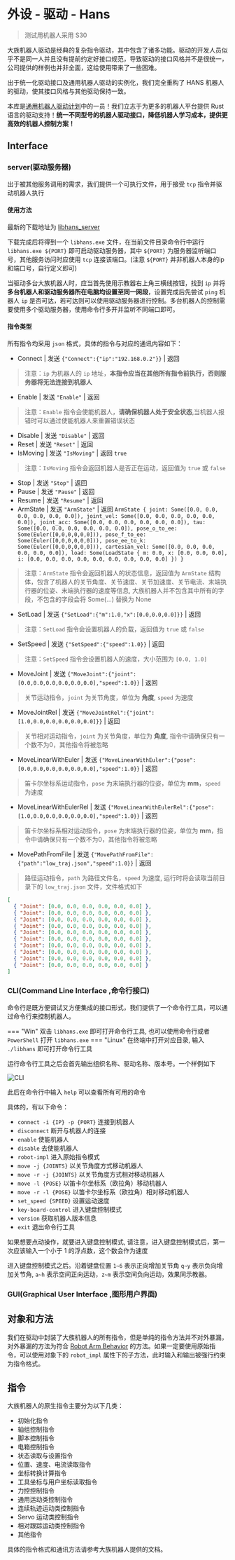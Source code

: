 # 外设 - 驱动 - Hans

> 测试用机器人采用 S30

大族机器人驱动是经典的复杂指令驱动，其中包含了诸多功能。驱动的开发人员似乎不是同一人并且没有提前约定好接口规范，导致驱动的接口风格并不是很统一，公司提供的样例也并非全面，这给使用带来了一些困难。

出于统一化驱动接口及通用机器人驱动的实例化，我们完全重构了 HANS 机器人的驱动，使其接口风格与其他驱动保持一致。

本库是[通用机器人驱动计划](https://github.com/Robot-Exp-Platform/robot_behavior)中的一员！我们立志于为更多的机器人平台提供 Rust 语言的驱动支持！**统一不同型号的机器人驱动接口，降低机器人学习成本，提供更高效的机器人控制方案！**

## Interface

### server(驱动服务器)

出于被其他服务调用的需求，我们提供一个可执行文件，用于接受 `tcp` 指令并驱动机器人执行

#### 使用方法

最新的下载地址为 [libhans_server](https://github.com/Robot-Exp-Platform/libhans-rs/releases)

下载完成后将得到一个 `libhans.exe` 文件，在当前文件目录命令行中运行 `libhans.exe ${PORT}` 即可启动驱动服务器，其中 `${PORT}` 为服务器监听端口号，其他服务访问时应使用 `tcp` 连接该端口。(注意 `${PORT}` 并非机器人本身的ip和端口号，自行定义即可)

当驱动多台大族机器人时，应当首先使用示教器右上角三横线按钮，找到 `ip` 并将**多台机器人和驱动服务器所在电脑均设置至同一网段**，设置完成后先尝试 `ping` 机器人 `ip` 是否可达，若可达则可以使用驱动服务器进行控制。多台机器人的控制需要使用多个驱动服务器，使用命令行多开并监听不同端口即可。

#### 指令类型

所有指令均采用 `json` 格式，具体的指令与对应的通讯内容如下：

- Connect | 发送 `{"Connect":{"ip":"192.168.0.2"}}` | 返回

> 注意：`ip` 为机器人的 `ip` 地址，**本指令应当在其他所有指令前执行，否则服务器将无法连接到机器人**

- Enable | 发送 `"Enable"` | 返回

> 注意：`Enable` 指令会使能机器人，**请确保机器人处于安全状态**,当机器人报错时可以通过使能机器人来重置错误状态

- Disable | 发送 `"Disable"` | 返回
- Reset | 发送 `"Reset"` | 返回
- IsMoving | 发送 `"IsMoving"` | 返回 `true`

> 注意：`IsMoving` 指令会返回机器人是否正在运动，返回值为 `true` 或 `false`

- Stop | 发送 `"Stop"` | 返回
- Pause | 发送 `"Pause"` | 返回
- Resume | 发送 `"Resume"` | 返回
- ArmState | 发送 `"ArmState"` | 返回 `ArmState { joint: Some([0.0, 0.0, 0.0, 0.0, 0.0, 0.0]), joint_vel: Some([0.0, 0.0, 0.0, 0.0, 0.0, 0.0]), joint_acc: Some([0.0, 0.0, 0.0, 0.0, 0.0, 0.0]), tau: Some([0.0, 0.0, 0.0, 0.0, 0.0, 0.0]), pose_o_to_ee: Some(Euler([0,0,0,0,0,0])), pose_f_to_ee: Some(Euler([0,0,0,0,0,0])), pose_ee_to_k: Some(Euler([0,0,0,0,0,0])), cartesian_vel: Some([0.0, 0.0, 0.0, 0.0, 0.0, 0.0]), load: Some(LoadState { m: 0.0, x: [0.0, 0.0, 0.0], i: [0.0, 0.0, 0.0, 0.0, 0.0, 0.0, 0.0, 0.0, 0.0] }) }`

> 注意：`ArmState` 指令会返回机器人的状态信息，返回值为 `ArmState` 结构体，包含了机器人的关节角度、关节速度、关节加速度、关节电流、末端执行器的位姿、末端执行器的速度等信息, 大族机器人并不包含其中所有的字段，不包含的字段会将 Some(...) 替换为 None

- SetLoad | 发送 `{"SetLoad":{"m":1.0,"x":[0.0,0.0,0.0]}}` | 返回

> 注意：`SetLoad` 指令会设置机器人的负载，返回值为 `true` 或 `false`

- SetSpeed | 发送 `{"SetSpeed":{"speed":1.0}}` | 返回

> 注意：`SetSpeed` 指令会设置机器人的速度，大小范围为 `[0.0, 1.0]`

- MoveJoint | 发送 `{"MoveJoint":{"joint":[0.0,0.0,0.0,0.0,0.0,0.0],"speed":1.0}}` | 返回

> 关节运动指令，`joint` 为关节角度，单位为 **角度**, `speed` 为速度

- MoveJointRel | 发送 `{"MoveJointRel":{"joint":[1.0,0.0,0.0,0.0,0.0,0.0]}}` | 返回

> 关节相对运动指令，`joint` 为关节角度，单位为 **角度**, 指令中请确保只有一个数不为0，其他指令将被忽略

- MoveLinearWithEuler | 发送 `{"MoveLinearWithEuler":{"pose":[0.0,0.0,0.0,0.0,0.0,0.0],"speed":1.0}}` | 返回

> 笛卡尔坐标系运动指令，`pose` 为末端执行器的位姿，单位为 **mm**，`speed` 为速度

- MoveLinearWithEulerRel | 发送 `{"MoveLinearWithEulerRel":{"pose":[1.0,0.0,0.0,0.0,0.0,0.0],"speed":1.0}}` | 返回

> 笛卡尔坐标系相对运动指令，`pose` 为末端执行器的位姿，单位为 **mm**，指令中请确保只有一个数不为0，其他指令将被忽略

- MovePathFromFile | 发送 `{"MovePathFromFile":{"path":"low_traj.json","speed":1.0}}` | 返回

> 路径运动指令，`path` 为路径文件名，`speed` 为速度, 运行时将会读取当前目录下的 `low_traj.json` 文件，文件格式如下

```json
[
  { "Joint": [0.0, 0.0, 0.0, 0.0, 0.0, 0.0] },
  { "Joint": [0.0, 0.0, 0.0, 0.0, 0.0, 0.0] },
  { "Joint": [0.0, 0.0, 0.0, 0.0, 0.0, 0.0] },
  { "Joint": [0.0, 0.0, 0.0, 0.0, 0.0, 0.0] },
  { "Joint": [0.0, 0.0, 0.0, 0.0, 0.0, 0.0] },
  { "Joint": [0.0, 0.0, 0.0, 0.0, 0.0, 0.0] },
  { "Joint": [0.0, 0.0, 0.0, 0.0, 0.0, 0.0] },
  { "Joint": [0.0, 0.0, 0.0, 0.0, 0.0, 0.0] },
  { "Joint": [0.0, 0.0, 0.0, 0.0, 0.0, 0.0] },
  { "Joint": [0.0, 0.0, 0.0, 0.0, 0.0, 0.0] }
]
```

### CLI(Command Line Interface ,命令行接口)

命令行是既方便调试又方便集成的接口形式，我们提供了一个命令行工具，可以通过命令行来控制机器人。

=== "Win"
    双击 `libhans.exe` 即可打开命令行工具, 也可以使用命令行或者 `PowerShell` 打开 `libhans.exe`
=== "Linux"
    在终端中打开对应目录, 输入 `./libhans` 即可打开命令行工具

运行命令行工具之后会首先输出组织名称、驱动名称、版本号。一个样例如下

![CLI](images/CLI-1.png)

此后在命令行中输入 `help` 可以查看所有可用的命令

具体的，有以下命令：

- `connect -i {IP} -p {PORT}` 连接到机器人
- `disconnect` 断开与机器人的连接
- `enable` 使能机器人
- `disable` 去使能机器人
- `robot-impl` 进入原始指令模式
- `move -j {JOINTS}` 以关节角度方式移动机器人
- `move -r -j {JOINTS}` 以关节角度方式相对移动机器人
- `move -l {POSE}` 以笛卡尔坐标系（欧拉角）移动机器人
- `move -r -l {POSE}` 以笛卡尔坐标系（欧拉角）相对移动机器人
- `set_speed {SPEED}` 设置运动速度
- `key-board-control` 进入键盘控制模式
- `version` 获取机器人版本信息
- `exit` 退出命令行工具

如果想要点动操作，就要进入键盘控制模式, 请注意，进入键盘控制模式后，第一次应该输入一个小于 1 的浮点数，这个数会作为速度

进入键盘控制模式之后。沿着键盘位置 `1~6` 表示正向增加关节角 `q~y` 表示负向增加关节角, `a~h` 表示空间正向运动，`z~m` 表示空间负向运动，效果同示教器。

### GUI(Graphical User Interface ,图形用户界面)

## 对象和方法

我们在驱动中封装了大族机器人的所有指令，但是单纯的指令方法并不对外暴漏，对外暴漏的方法为符合 [Robot Arm Behavior](../02%20instruct.md) 的方法。如果一定要使用原始指令，可以使用对象下的 `robot_impl` 属性下的子方法，此时输入和输出被强行约束为指令格式。

## 指令

大族机器人的原生指令主要分为以下几类：

- 初始化指令
- 轴组控制指令
- 脚本控制指令
- 电箱控制指令
- 状态读取与设置指令
- 位置、速度、电流读取指令
- 坐标转换计算指令
- 工具坐标与用户坐标读取指令
- 力控控制指令
- 通用运动类控制指令
- 连续轨迹运动类控制指令
- Servo 运动类控制指令
- 相对跟踪运动类控制指令
- 其他指令

具体的指令格式和通讯方法请参考大族机器人提供的文档。
